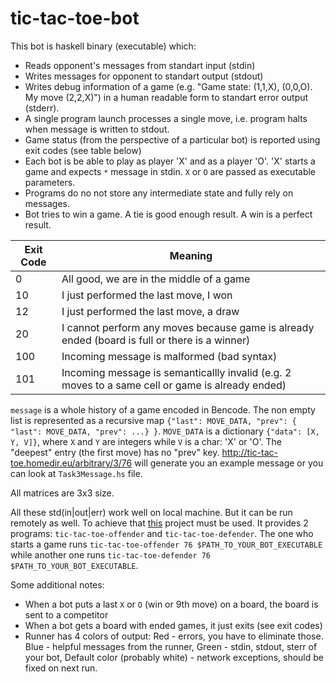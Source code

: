 # tic-tac-toe-bot

This bot is haskell binary (executable) which:
- Reads opponent's messages from standart input (stdin)
- Writes messages for opponent to standart output (stdout)
- Writes debug information of a game (e.g. "Game state: (1,1,X), (0,0,O). My move (2,2,X)") in a human readable form to standart error output (stderr).
- A single program launch processes a single move, i.e. program halts when message is written to stdout.
- Game status (from the perspective of a particular bot) is reported using exit codes (see table below)
- Each bot is be able to play as player 'X' and as a player 'O'. 'X' starts a game and expects `*` message in stdin. `X` or `O` are passed as executable parameters.
- Programs do no not store any intermediate state and fully rely on messages.
- Bot tries to win a game. A tie is good enough result. A win is a perfect result.

| Exit Code | Meaning                                                                                          |
| --------- | ------------------------------------------------------------------------------------------------ |
| 0         | All good, we are in the middle of a game                                                         |
| 10        | I just performed the last move, I won                                                            |
| 12        | I just performed the last move, a draw                                                           |
| 20        | I cannot perform any moves because game is already ended (board is full or there is a winner)    |
| 100       | Incoming message is malformed (bad syntax)                                                       |
| 101       | Incoming message is semanticallly invalid (e.g. 2 moves to a same cell or game is already ended) |

`message` is a whole history of a game encoded in Bencode. The non empty list is represented as a recursive map `{"last": MOVE_DATA, "prev": { "last": MOVE_DATA, "prev": ...} }`. `MOVE_DATA` is a dictionary `{"data": [X, Y, V]}`, where `X` and `Y` are integers while `V` is a char: 'X' or 'O'.  The "deepest" entry (the first move) has no "prev" key. http://tic-tac-toe.homedir.eu/arbitrary/3/76 will generate you an example message or you can look at `Task3Message.hs` file.

All matrices are 3x3 size.

All these std(in|out|err) work well on local machine. But it can be run remotely as well. To achieve that [this](https://git.mif.vu.lt/vipo/tic-tac-toe-runner) project must be used. It provides 2 programs:
`tic-tac-toe-offender` and `tic-tac-toe-defender`.
The one who starts a game runs `tic-tac-toe-offender 76 $PATH_TO_YOUR_BOT_EXECUTABLE` while another one runs
`tic-tac-toe-defender 76 $PATH_TO_YOUR_BOT_EXECUTABLE`.

Some additional notes:
- When a bot puts a last `X` or `O` (win or 9th move) on a board, the board is sent to a competitor
- When a bot gets a board with ended games, it just exits (see exit codes)
- Runner has 4 colors of output: Red - errors, you have to eliminate those. Blue - helpful messages from the runner, Green - stdin, stdout, sterr of your bot, Default color (probably white) - network exceptions, should be fixed on next run. 
